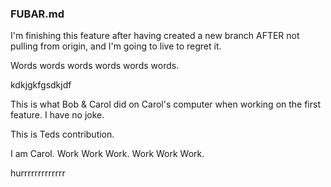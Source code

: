 ### FUBAR.md
I'm finishing this feature after having created a new branch AFTER not pulling from origin, and I'm going to live to regret it.

Words words words words words words.




kdkjgkfgsdkjdf


This is what Bob & Carol did on Carol's computer when working on the first feature. I have no joke. 

This is Teds contribution.

I am Carol. Work Work Work. Work Work Work.

hurrrrrrrrrrrrr

